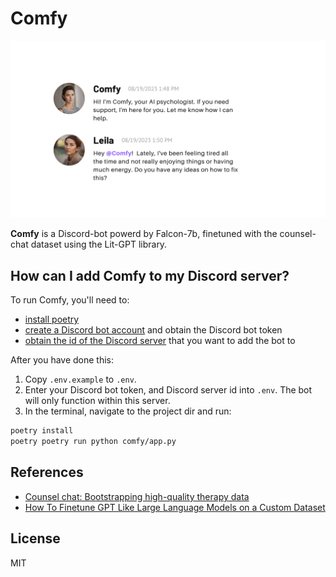 # Comfy

<div align="center">
  <img alt="Comfy is an AI-powered psychologist-Discord bot." src="comfy-banner.png" width="900px" />
</div>

**Comfy** is a Discord-bot powerd by Falcon-7b, finetuned with the counsel-chat dataset using the Lit-GPT library.

## How can I add Comfy to my Discord server?

To run Comfy, you'll need to:
- [install poetry](https://python-poetry.org/docs/#installation)
- [create a Discord bot account](https://discordpy.readthedocs.io/en/stable/discord.html) and obtain the Discord bot token
- [obtain the id of the Discord server](https://support.discord.com/hc/en-us/articles/206346498-Where-can-I-find-my-User-Server-Message-ID-) that you want to add the bot to

After you have done this:
1. Copy `.env.example` to `.env`.
2. Enter your Discord bot token, and Discord server id into `.env`. The bot will only function within this server.
3. In the terminal, navigate to the project dir and run:
```sh
poetry install
poetry poetry run python comfy/app.py
```

## References
- [Counsel chat: Bootstrapping high-quality therapy data]( https://towardsdatascience.com/counsel-chat-bootstrapping-high-quality-therapy-data-971b419f33da)
- [How To Finetune GPT Like Large Language Models on a Custom Dataset](https://lightning.ai/blog/how-to-finetune-gpt-like-large-language-models-on-a-custom-dataset/)

## License

MIT
